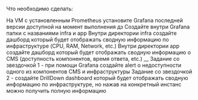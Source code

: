 Что необходимо сделать:

На VM с установленным Prometheus установите Grafana последней версии доступной на момент выполнения дз
Создайте внутри Grafana папки с названиями infra и app
Внутри директории infra создайте дашборд который будет отображать сводную информацию по инфраструктуре (CPU, RAM, Network, etc.)
Внутри директории app создайте дашборд который будет отображать сводную информацию о CMS (доступность компонентов, время ответа, etc.)
__
Задание со звездочкой 1 - при помощи Grafana создайте alert о недоступности одного из компонентов CMS и инфраструктуры
Задание со звездочкой 2 - создайте DrillDown dashboard который будет отображать сводную информацию по инфраструктуре, но нажав на конкретный инстанс можно получить полную информацию

